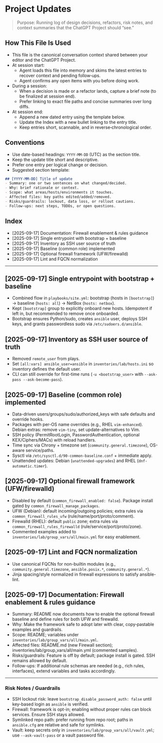 # Project Updates

> Purpose: Running log of design decisions, refactors, risk notes, and context summaries that the ChatGPT Project should “see.”

## How This File Is Used
- This file is the canonical conversation context shared between your editor and the ChatGPT Project.
- At session start:
  - Agent loads this file into memory and skims the latest entries to recover context and pending follow‑ups.
  - Agent confirms any open items with you before doing work.
- During a session:
  - When a decision is made or a refactor lands, capture a brief note (to be finalized at session end).
  - Prefer linking to exact file paths and concise summaries over long diffs.
- At session end:
  - Append a new dated entry using the template below.
  - Update the Index with a new bullet linking to the entry title.
  - Keep entries short, scannable, and in reverse‑chronological order.

## Conventions
- Use date-based headings: `YYYY-MM-DD` (UTC) as the section title.
- Keep the update title short and descriptive.
- Prefer one entry per logical change or decision.
- Suggested section template:

```markdown
## [YYYY-MM-DD] Title of update
- Summary: one or two sentences on what changed/decided.
- Why: brief rationale or context.
- Scope: what areas/hosts/environments it touches.
- Affected files: key paths edited/added/removed.
- Risks/guardrails: lockout, data loss, or rollout cautions.
- Follow-ups: next steps, TODOs, or open questions.
```

## Index
- [2025-09-17] Documentation: Firewall enablement & rules guidance
- [2025-09-17] Single entrypoint with bootstrap + baseline
- [2025-09-17] Inventory as SSH user source of truth
- [2025-09-17] Baseline (common role) implemented
- [2025-09-17] Optional firewall framework (UFW/firewalld)
- [2025-09-17] Lint and FQCN normalization

---

## [2025-09-17] Single entrypoint with bootstrap + baseline
- Combined flow in `playbooks/site.yml`: bootstrap (hosts in `[bootstrap]`) → baseline (`hosts: all`) → NetBox (`hosts: netbox`).
- Kept `[bootstrap]` group to explicitly onboard new hosts. Idempotent if left in, but recommended to remove once onboarded.
- Bootstrap ensures Python/sudo, creates `ansible` user, deploys SSH keys, and grants passwordless sudo via `/etc/sudoers.d/ansible`.

## [2025-09-17] Inventory as SSH user source of truth
- Removed `remote_user` from plays.
- Set `[all:vars] ansible_user=ansible` in `inventories/lab/hosts.ini` so inventory defines the default user.
- CLI can still override for first-time runs (`-u <bootstrap_user>` with `--ask-pass --ask-become-pass`).

## [2025-09-17] Baseline (common role) implemented
- Data-driven users/groups/sudo/authorized_keys with safe defaults and override hooks.
- Packages with per-OS name overrides (e.g., RHEL `vim-enhanced`). Debian extras: remove `vim-tiny`, set update-alternatives to Vim.
- SSH policy (PermitRootLogin, PasswordAuthentication, optional KEX/Ciphers/MACs) with reload handlers.
- Time sync via Chrony + timezone set (`community.general.timezone`), OS-aware service/paths.
- Sysctl via `/etc/sysctl.d/90-common-baseline.conf` + immediate apply.
- Unattended updates: Debian (`unattended-upgrades`) and RHEL (`dnf-automatic.timer`).

## [2025-09-17] Optional firewall framework (UFW/firewalld)
- Disabled by default (`common_firewall_enabled: false`). Package install gated by `common_firewall_manage_packages`.
- UFW (Debian): default incoming/outgoing policies; extra rules via `common_firewall_rules_ufw` (rule/name/port/proto/comment).
- Firewalld (RHEL): default `public` zone; extra rules via `common_firewall_rules_firewalld` (rule/service/port/proto/zone).
- Commented examples added to `inventories/lab/group_vars/all/main.yml` for easy enablement.

## [2025-09-17] Lint and FQCN normalization
- Use canonical FQCNs for non-builtin modules (e.g., `community.general.timezone`, `ansible.posix.*`, `community.general.*`).
- Jinja spacing/style normalized in firewall expressions to satisfy ansible-lint.

## [2025-09-17] Documentation: Firewall enablement & rules guidance
- Summary: README now documents how to enable the optional firewall baseline and define rules for both UFW and firewalld.
- Why: Make the framework safe to adopt later with clear, copy‑pastable examples and guardrails.
- Scope: README; variables under `inventories/lab/group_vars/all/main.yml`.
- Affected files: README.md (new Firewall section); inventories/lab/group_vars/all/main.yml (commented samples).
- Risks/guardrails: Feature is off by default; package install is gated. SSH remains allowed by default.
- Follow-ups: If additional rule schemas are needed (e.g., rich rules, interfaces), extend variables and tasks accordingly.

---

### Risk Notes / Guardrails
- SSH lockout risk: leave `bootstrap_disable_password_auth: false` until key-based login as `ansible` is verified.
- Firewall: framework is opt-in; enabling without proper rules can block services. Ensure SSH stays allowed.
- Symlinked repo path: prefer running from repo root; paths in `ansible.cfg` are relative and safe for symlinks.
- Vault: keep secrets only in `inventories/lab/group_vars/all/vault.yml`; use `--ask-vault-pass` or a vault password file.
